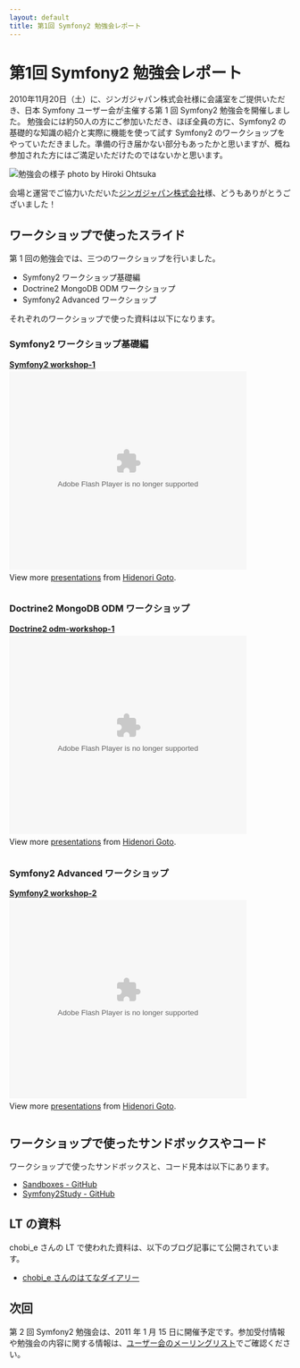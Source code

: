 ```yaml
---
layout: default
title: 第1回 Symfony2 勉強会レポート
---
```


第1回 Symfony2 勉強会レポート
============================

2010年11月20日（土）に、ジンガジャパン株式会社様に会議室をご提供いただき、日本 Symfony ユーザー会が主催する第 1 回 Symfony2 勉強会を開催しました。
勉強会には約50人の方にご参加いただき、ほぼ全員の方に、Symfony2 の基礎的な知識の紹介と実際に機能を使って試す Symfony2 のワークショップをやっていただきました。準備の行き届かない部分もあったかと思いますが、概ね参加された方にはご満足いただけたのではないかと思います。


![勉強会の様子 photo by Hiroki Ohtsuka](http://farm5.static.flickr.com/4125/5194051659_57a4bb7fc9.jpg)


会場と運営でご協力いただいた[ジンガジャパン株式会社](http://www.zynga.co.jp/)様、どうもありがとうございました！


ワークショップで使ったスライド
------------------------------

第 1 回の勉強会では、三つのワークショップを行いました。

  - Symfony2 ワークショップ基礎編
  - Doctrine2 MongoDB ODM ワークショップ
  - Symfony2 Advanced ワークショップ

それぞれのワークショップで使った資料は以下になります。


### Symfony2 ワークショップ基礎編

<div style="width:425px" id="__ss_5850116"><strong style="display:block;margin:12px 0 4px"><a href="http://www.slideshare.net/hidenorigoto/symfony2-workshop1-5850116" title="Symfony2 workshop-1">Symfony2 workshop-1</a></strong><object id="__sse5850116" width="425" height="355"><param name="movie" value="http://static.slidesharecdn.com/swf/ssplayer2.swf?doc=symfony2-workshop-1-101121041228-phpapp01&stripped_title=symfony2-workshop1-5850116&userName=hidenorigoto" /><param name="allowFullScreen" value="true"/><param name="allowScriptAccess" value="always"/><embed name="__sse5850116" src="http://static.slidesharecdn.com/swf/ssplayer2.swf?doc=symfony2-workshop-1-101121041228-phpapp01&stripped_title=symfony2-workshop1-5850116&userName=hidenorigoto" type="application/x-shockwave-flash" allowscriptaccess="always" allowfullscreen="true" width="425" height="355"></embed></object><div style="padding:5px 0 12px">View more <a href="http://www.slideshare.net/">presentations</a> from <a href="http://www.slideshare.net/hidenorigoto">Hidenori Goto</a>.</div></div>


### Doctrine2 MongoDB ODM ワークショップ

<div style="width:425px" id="__ss_5850128"><strong style="display:block;margin:12px 0 4px"><a href="http://www.slideshare.net/hidenorigoto/doctrine2-odmworkshop1-5850128" title="Doctrine2 odm-workshop-1">Doctrine2 odm-workshop-1</a></strong><object id="__sse5850128" width="425" height="355"><param name="movie" value="http://static.slidesharecdn.com/swf/ssplayer2.swf?doc=doctrine2-odm-workshop-1-101121041726-phpapp02&stripped_title=doctrine2-odmworkshop1-5850128&userName=hidenorigoto" /><param name="allowFullScreen" value="true"/><param name="allowScriptAccess" value="always"/><embed name="__sse5850128" src="http://static.slidesharecdn.com/swf/ssplayer2.swf?doc=doctrine2-odm-workshop-1-101121041726-phpapp02&stripped_title=doctrine2-odmworkshop1-5850128&userName=hidenorigoto" type="application/x-shockwave-flash" allowscriptaccess="always" allowfullscreen="true" width="425" height="355"></embed></object><div style="padding:5px 0 12px">View more <a href="http://www.slideshare.net/">presentations</a> from <a href="http://www.slideshare.net/hidenorigoto">Hidenori Goto</a>.</div></div>


### Symfony2 Advanced ワークショップ

<div style="width:425px" id="__ss_5850136"><strong style="display:block;margin:12px 0 4px"><a href="http://www.slideshare.net/hidenorigoto/symfony2-workshop2-5850136" title="Symfony2 workshop-2">Symfony2 workshop-2</a></strong><object id="__sse5850136" width="425" height="355"><param name="movie" value="http://static.slidesharecdn.com/swf/ssplayer2.swf?doc=symfony2-workshop-2-101121041933-phpapp02&stripped_title=symfony2-workshop2-5850136&userName=hidenorigoto" /><param name="allowFullScreen" value="true"/><param name="allowScriptAccess" value="always"/><embed name="__sse5850136" src="http://static.slidesharecdn.com/swf/ssplayer2.swf?doc=symfony2-workshop-2-101121041933-phpapp02&stripped_title=symfony2-workshop2-5850136&userName=hidenorigoto" type="application/x-shockwave-flash" allowscriptaccess="always" allowfullscreen="true" width="425" height="355"></embed></object><div style="padding:5px 0 12px">View more <a href="http://www.slideshare.net/">presentations</a> from <a href="http://www.slideshare.net/hidenorigoto">Hidenori Goto</a>.</div></div>


ワークショップで使ったサンドボックスやコード
--------------------------------------------

ワークショップで使ったサンドボックスと、コード見本は以下にあります。

  - [Sandboxes - GitHub](https://github.com/symfony-japan/Sandboxes)
  - [Symfony2Study - GitHub](https://github.com/symfony-japan/Symfony2Study)


LT の資料
---------

chobi_e さんの LT で使われた資料は、以下のブログ記事にて公開されています。

  - [chobi_e さんのはてなダイアリー](http://d.hatena.ne.jp/chobi_e/20101121)


次回
----

第 2 回 Symfony2 勉強会は、2011 年 1 月 15 日に開催予定です。参加受付情報や勉強会の内容に関する情報は、[ユーザー会のメーリングリスト](http://groups.google.com/group/symfony-users-ja)でご確認ください。


